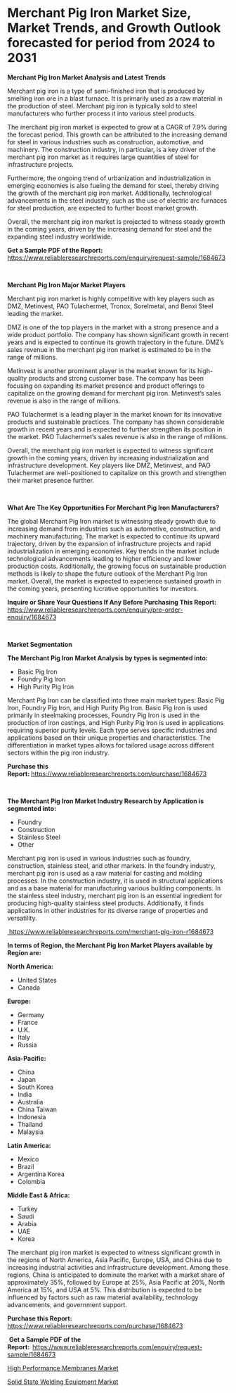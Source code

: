 <p><h1>Merchant Pig Iron Market Size, Market Trends, and Growth Outlook forecasted for period from 2024 to 2031</h1></p><p><strong>Merchant Pig Iron Market Analysis and Latest Trends</strong></p>
<p><p>Merchant pig iron is a type of semi-finished iron that is produced by smelting iron ore in a blast furnace. It is primarily used as a raw material in the production of steel. Merchant pig iron is typically sold to steel manufacturers who further process it into various steel products.</p><p>The merchant pig iron market is expected to grow at a CAGR of 7.9% during the forecast period. This growth can be attributed to the increasing demand for steel in various industries such as construction, automotive, and machinery. The construction industry, in particular, is a key driver of the merchant pig iron market as it requires large quantities of steel for infrastructure projects.</p><p>Furthermore, the ongoing trend of urbanization and industrialization in emerging economies is also fueling the demand for steel, thereby driving the growth of the merchant pig iron market. Additionally, technological advancements in the steel industry, such as the use of electric arc furnaces for steel production, are expected to further boost market growth.</p><p>Overall, the merchant pig iron market is projected to witness steady growth in the coming years, driven by the increasing demand for steel and the expanding steel industry worldwide.</p></p>
<p><strong>Get a Sample PDF of the Report:&nbsp;</strong> <a href="https://www.reliableresearchreports.com/enquiry/request-sample/1684673">https://www.reliableresearchreports.com/enquiry/request-sample/1684673</a></p>
<p>&nbsp;</p>
<p><strong>Merchant Pig Iron Major Market Players</strong></p>
<p><p>Merchant pig iron market is highly competitive with key players such as DMZ, Metinvest, PAO Tulachermet, Tronox, Sorelmetal, and Benxi Steel leading the market. </p><p>DMZ is one of the top players in the market with a strong presence and a wide product portfolio. The company has shown significant growth in recent years and is expected to continue its growth trajectory in the future. DMZ’s sales revenue in the merchant pig iron market is estimated to be in the range of millions.</p><p>Metinvest is another prominent player in the market known for its high-quality products and strong customer base. The company has been focusing on expanding its market presence and product offerings to capitalize on the growing demand for merchant pig iron. Metinvest’s sales revenue is also in the range of millions.</p><p>PAO Tulachermet is a leading player in the market known for its innovative products and sustainable practices. The company has shown considerable growth in recent years and is expected to further strengthen its position in the market. PAO Tulachermet’s sales revenue is also in the range of millions.</p><p>Overall, the merchant pig iron market is expected to witness significant growth in the coming years, driven by increasing industrialization and infrastructure development. Key players like DMZ, Metinvest, and PAO Tulachermet are well-positioned to capitalize on this growth and strengthen their market presence further.</p></p>
<p>&nbsp;</p>
<p><strong>What Are The Key Opportunities For Merchant Pig Iron Manufacturers?</strong></p>
<p><p>The global Merchant Pig Iron market is witnessing steady growth due to increasing demand from industries such as automotive, construction, and machinery manufacturing. The market is expected to continue its upward trajectory, driven by the expansion of infrastructure projects and rapid industrialization in emerging economies. Key trends in the market include technological advancements leading to higher efficiency and lower production costs. Additionally, the growing focus on sustainable production methods is likely to shape the future outlook of the Merchant Pig Iron market. Overall, the market is expected to experience sustained growth in the coming years, presenting lucrative opportunities for investors.</p></p>
<p><strong>Inquire or Share Your Questions If Any Before Purchasing This Report:</strong> <a href="https://www.reliableresearchreports.com/enquiry/pre-order-enquiry/1684673">https://www.reliableresearchreports.com/enquiry/pre-order-enquiry/1684673</a></p>
<p>&nbsp;</p>
<p><strong>Market Segmentation</strong></p>
<p><strong>The Merchant Pig Iron Market Analysis by types is segmented into:</strong></p>
<p><ul><li>Basic Pig Iron</li><li>Foundry Pig Iron</li><li>High Purity Pig Iron</li></ul></p>
<p><p>Merchant Pig Iron can be classified into three main market types: Basic Pig Iron, Foundry Pig Iron, and High Purity Pig Iron. Basic Pig Iron is used primarily in steelmaking processes, Foundry Pig Iron is used in the production of iron castings, and High Purity Pig Iron is used in applications requiring superior purity levels. Each type serves specific industries and applications based on their unique properties and characteristics. The differentiation in market types allows for tailored usage across different sectors within the pig iron industry.</p></p>
<p><strong>Purchase this Report:&nbsp;</strong><a href="https://www.reliableresearchreports.com/purchase/1684673">https://www.reliableresearchreports.com/purchase/1684673</a></p>
<p>&nbsp;</p>
<p><strong>The Merchant Pig Iron Market Industry Research by Application is segmented into:</strong></p>
<p><ul><li>Foundry</li><li>Construction</li><li>Stainless Steel</li><li>Other</li></ul></p>
<p><p>Merchant pig iron is used in various industries such as foundry, construction, stainless steel, and other markets. In the foundry industry, merchant pig iron is used as a raw material for casting and molding processes. In the construction industry, it is used in structural applications and as a base material for manufacturing various building components. In the stainless steel industry, merchant pig iron is an essential ingredient for producing high-quality stainless steel products. Additionally, it finds applications in other industries for its diverse range of properties and versatility.</p></p>
<p><a href="https://www.reliableresearchreports.com/merchant-pig-iron-r1684673">&nbsp;https://www.reliableresearchreports.com/merchant-pig-iron-r1684673</a></p>
<p><strong>In terms of Region, the Merchant Pig Iron Market Players available by Region are:</strong></p>
<p>
    <p> <strong> North America: </strong>
        <ul>
            <li>United States</li>
            <li>Canada</li>
        </ul>
        </p> 
    <p> <strong> Europe: </strong>
        <ul>
            <li>Germany</li>
            <li>France</li>
            <li>U.K.</li>
            <li>Italy</li>
            <li>Russia</li>
        </ul>
        </p> 
    <p> <strong> Asia-Pacific: </strong>
        <ul>
            <li>China</li>
            <li>Japan</li>
            <li>South Korea</li>
            <li>India</li>
            <li>Australia</li>
            <li>China Taiwan</li>
            <li>Indonesia</li>
            <li>Thailand</li>
            <li>Malaysia</li>
        </ul>
        </p> 
    <p> <strong> Latin America: </strong>
        <ul>
            <li>Mexico</li>
            <li>Brazil</li>
            <li>Argentina Korea</li>
            <li>Colombia</li>
        </ul>
        </p> 
    <p> <strong> Middle East & Africa: </strong>
        <ul>
            <li>Turkey</li>
            <li>Saudi</li>
            <li>Arabia</li>
            <li>UAE</li>
            <li>Korea</li>
        </ul>
    </p>
    </p>
<p><p>The merchant pig iron market is expected to witness significant growth in the regions of North America, Asia Pacific, Europe, USA, and China due to increasing industrial activities and infrastructure development. Among these regions, China is anticipated to dominate the market with a market share of approximately 35%, followed by Europe at 25%, Asia Pacific at 20%, North America at 15%, and USA at 5%. This distribution is expected to be influenced by factors such as raw material availability, technology advancements, and government support.</p></p>
<p><strong>Purchase this Report: </strong><a href="https://www.reliableresearchreports.com/purchase/1684673">https://www.reliableresearchreports.com/purchase/1684673</a></p>
<p>&nbsp;<strong>Get a Sample PDF of the Report:&nbsp;&nbsp;</strong><a href="https://www.reliableresearchreports.com/enquiry/request-sample/1684673">https://www.reliableresearchreports.com/enquiry/request-sample/1684673</a></p>
<p><strong></strong></p>
<p><p><a href="https://view.publitas.com/reportprime-1/future-trends-in-global-high-performance-membranes-market-market-insights-and-analysis-from-2024-to-2031-in-196-pages/">High Performance Membranes Market</a></p><p><a href="https://github.com/arionmp/Market-Research-Report-List-4/blob/main/solid-state-welding-equipment-market.md">Solid State Welding Equipment Market</a></p></p>